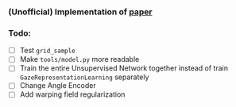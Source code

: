 ### (Unofficial) Implementation of [paper](https://arxiv.org/pdf/1911.06939.pdf)
### Todo:
- [ ] Test ```grid_sample```
- [ ] Make ```tools/model.py``` more readable
- [ ] Train the entire Unsupervised Network together instead of train ```GazeRepresentationLearning``` separately
- [ ] Change Angle Encoder
- [ ] Add warping field regularization
